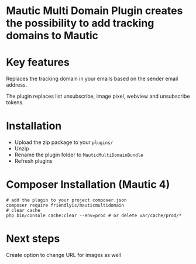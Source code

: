 # Mautic Multi Domain Plugin creates the possibility to add tracking domains to Mautic

# Key features

Replaces the tracking domain in your emails based on the sender email address.

The plugin replaces list unsubscribe, image pixel, webview and unsubscribe tokens.

# Installation

* Upload the zip package to your `plugins/`
* Unzip
* Rename the plugin folder to `MauticMultiDomainBundle`
* Refresh plugins

# Composer Installation (Mautic 4)

```shell
# add the plugin to your project composer.json
composer require friendlyis/mauticmultidomain
# clear cache
php bin/console cache:clear --env=prod # or delete var/cache/prod/*
```

# Next steps

Create option to change URL for images as well
